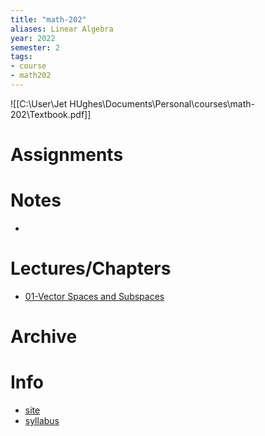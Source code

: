 ```yaml
---
title: "math-202"
aliases: Linear Algebra
year: 2022
semester: 2
tags: 
- course
- math202
---
```


![[C:\User\Jet HUghes\Documents\Personal\courses\math-202\Textbook.pdf]]
# Assignments

# Notes
- 

# Lectures/Chapters
- [01-Vector Spaces and Subspaces](notes/01-Vector-Spaces-and-Subspaces)



# Archive

# Info
- [site](https://www.maths.otago.ac.nz/?resOLAF)
- [syllabus](https://www.maths.otago.ac.nz/webdata/resources/math202/2022_S2_Course_Information/Syllabus.pdf?m=1657334628)